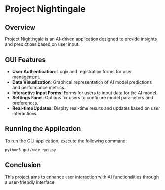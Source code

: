 # Project Nightingale

## Overview
Project Nightingale is an AI-driven application designed to provide insights and predictions based on user input.

## GUI Features
- **User Authentication**: Login and registration forms for user management.
- **Data Visualization**: Graphical representation of AI model predictions and performance metrics.
- **Interactive Input Forms**: Forms for users to input data for the AI model.
- **Settings Panel**: Options for users to configure model parameters and preferences.
- **Real-time Updates**: Display real-time results and updates based on user interactions.

## Running the Application
To run the GUI application, execute the following command:

```bash
python3 gui/main_gui.py
```

## Conclusion
This project aims to enhance user interaction with AI functionalities through a user-friendly interface.
